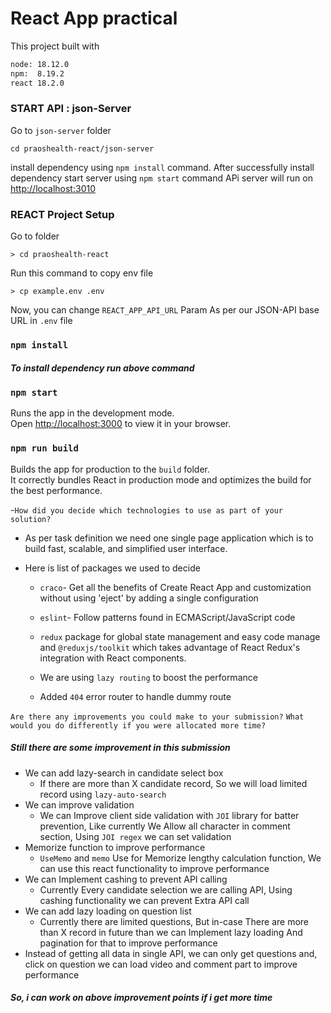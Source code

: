 # React App practical

This project built with

```sh
node: 18.12.0
npm:  8.19.2
react 18.2.0
```

### START API : json-Server
 Go to `json-server` folder 
 ```
 cd praoshealth-react/json-server
 ```
 install dependency using `npm install` command.
 After successfully install dependency start server using `npm start` command
APi server will run on [http://localhost:3010](http://localhost:3010)

### REACT Project Setup
Go to folder
```
> cd praoshealth-react
```
Run this command to copy env file
```
> cp example.env .env
```
Now, you can change  `REACT_APP_API_URL` Param As per our JSON-API base URL in `.env` file

### `npm install`
##### To install dependency run above command 

### `npm start`

Runs the app in the development mode.\
Open [http://localhost:3000](http://localhost:3000) to view it in your browser.

### `npm run build`

Builds the app for production to the `build` folder.\
It correctly bundles React in production mode and optimizes the build for the best performance.

-`How did you decide which technologies to use as part of your solution?`
- As per task definition we need one single page application which is to build fast, scalable, and simplified user interface.

- Here is list of packages we used to decide

    - `craco`- Get all the benefits of Create React App and customization without using 'eject' by adding a single configuration

    - `eslint`- Follow patterns found in ECMAScript/JavaScript code

    - `redux` package for global state management and easy code manage and `@reduxjs/toolkit`  which takes advantage of React Redux's integration with React components.
    
    - We are using `lazy routing` to boost the performance 
    - Added `404` error router to handle dummy route
    


`Are there any improvements you could make to your submission?`
`What would you do differently if you were allocated more time?`
##### Still there are some improvement in this submission
- We can add lazy-search in candidate select box
    - If there are more than X candidate record, So we will load limited record using `lazy-auto-search`
- We can improve validation
    - We can Improve client side validation with `JOI` library for batter prevention, Like currently We Allow all character in comment section, Using `JOI regex` we can set validation
- Memorize function to improve performance
    - `UseMemo` and `memo` Use for Memorize lengthy calculation function, We can use this react functionality to improve performance
- We can Implement cashing to prevent API calling
    - Currently Every candidate selection we are calling API, Using cashing functionality we can prevent Extra API call 
- We can add lazy loading on question list
    - Currently there are limited questions, But in-case There are more than X record in future than we can Implement lazy loading And pagination for that to improve performance
- Instead of getting all data in single API, we can only get questions and, click on question we can load video and comment part to improve performance

##### So, i can work on above improvement points if i get more time